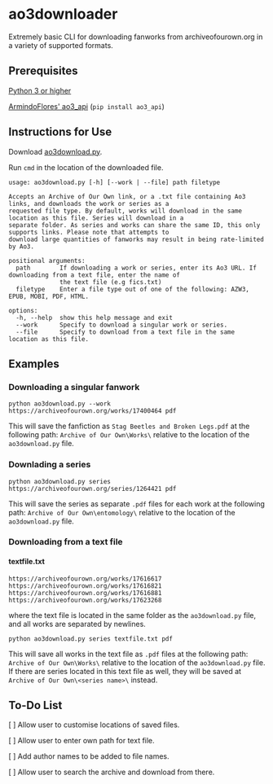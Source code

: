# ao3downloader
Extremely basic CLI for downloading fanworks from archiveofourown.org in a variety of supported formats.

## Prerequisites
[Python 3 or higher](https://www.python.org/downloads/)


[ArmindoFlores' ao3_api](https://github.com/ArmindoFlores/ao3_api) (`pip install ao3_api`)


## Instructions for Use
Download [ao3download.py](https://github.com/phthallo/ao3downloader/blob/main/ao3download.py).

Run `cmd` in the location of the downloaded file.

```
usage: ao3download.py [-h] [--work | --file] path filetype

Accepts an Archive of Our Own link, or a .txt file containing Ao3 links, and downloads the work or series as a
requested file type. By default, works will download in the same location as this file. Series will download in a        
separate folder. As series and works can share the same ID, this only supports links. Please note that attempts to       
download large quantities of fanworks may result in being rate-limited by Ao3.

positional arguments:
  path        If downloading a work or series, enter its Ao3 URL. If downloading from a text file, enter the name of     
              the text file (e.g fics.txt)
  filetype    Enter a file type out of one of the following: AZW3, EPUB, MOBI, PDF, HTML.

options:
  -h, --help  show this help message and exit
  --work      Specify to download a singular work or series.
  --file      Specify to download from a text file in the same location as this file.
 ```
  
## Examples
### Downloading a singular fanwork
`python ao3download.py --work https://archiveofourown.org/works/17400464 pdf`

This will save the fanfiction as `Stag Beetles and Broken Legs.pdf` at the following path: `Archive of Our Own\Works\` relative to the location of the `ao3download.py` file. 

### Downlading a series
`python ao3download.py series https://archiveofourown.org/series/1264421 pdf`

This will save the series as separate `.pdf` files for each work at the following path: `Archive of Our Own\entomology\` relative to the location of the `ao3download.py` file.

### Downloading from a text file
#### textfile.txt
```
https://archiveofourown.org/works/17616617
https://archiveofourown.org/works/17616821
https://archiveofourown.org/works/17616881
https://archiveofourown.org/works/17623268
```
where the text file is located in the same folder as the `ao3download.py` file, and all works are separated by newlines.

`python ao3download.py series textfile.txt pdf`

This will save all works in the text file as `.pdf` files at the following path: `Archive of Our Own\Works\` relative to the location of the `ao3download.py` file.
If there are series located in this text file as well, they will be saved at `Archive of Our Own\<series name>\` instead.

## To-Do List
[ ] Allow user to customise locations of saved files.

[ ] Allow user to enter own path for text file. 

[ ] Add author names to be added to file names.

[ ] Allow user to search the archive and download from there.


